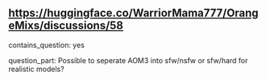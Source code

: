 ## https://huggingface.co/WarriorMama777/OrangeMixs/discussions/58

contains_question: yes

question_part: Possible to seperate AOM3 into sfw/nsfw or sfw/hard for realistic models?
